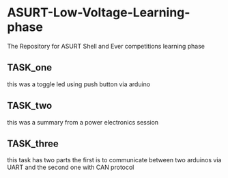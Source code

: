 # ASURT-Low-Voltage-Learning-phase
The Repository for ASURT Shell and Ever competitions learning phase
## TASK_one
this was a toggle led using push button via arduino
## TASK_two
this was a summary from a power electronics session
## TASK_three
this task has two parts the first is to communicate between two arduinos via UART and the second one with CAN protocol
